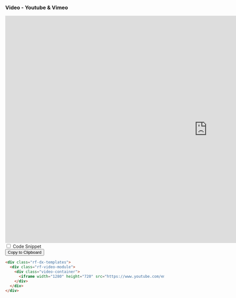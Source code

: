 <section>
<!-- Component: Video - Youtube & Vimeo -->
<article>
  <h3>Video - Youtube & Vimeo</h3>
  <div class="showcase">
    <div class="showcase-item">
      <div class="rf-dx-templates">
        <div class="rf-video-module">
          <div class="video-container">
            <iframe width="1280" height="720" src="https://www.youtube.com/embed/epLsrDQe6Kc?rel=0&showinfo=0&loop=1&playlist=epLsrDQe6Kc" frameborder="0" allowfullscreen></iframe>
            <!-- <iframe src="https://player.vimeo.com/video/118661177" width="1280" height="720" frameborder="0" webkitallowfullscreen mozallowfullscreen allowfullscreen></iframe> -->
          </div>
        </div>
      </div>
    </div>
    <div class="code-snippet">
      <input type="checkbox" id="templateVideo" name="field" value="option">
      <label for="templateVideo">Code Snippet</label>
<aside>
<button class="clipboardBtn">Copy to Clipboard</button>

```html
<div class="rf-dx-templates">
  <div class="rf-video-module">
    <div class="video-container">
      <iframe width="1280" height="720" src="https://www.youtube.com/embed/epLsrDQe6Kc?rel=0&showinfo=0##&loop=1&playlist=epLsrDQe6Kc##" frameborder="0" allowfullscreen></iframe>
    </div>
  </div>
</div>
```
</aside>
    </div>
  </div>
</article>
<!-- End component -->
</section>